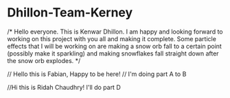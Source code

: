 # Dhillon-Team-Kerney

/* Hello everyone. This is Kenwar Dhillon. I am happy and looking forward to working on this project with you all and making it complete. Some particle effects that I will be working on are making a snow orb fall to a certain point (possibly make it sparkling) and making snowflakes fall straight down after the snow orb explodes. */


// Hello this is Fabian, Happy to be here!
// I'm doing part A to B 

//Hi this is Ridah Chaudhry! I'll do part D
